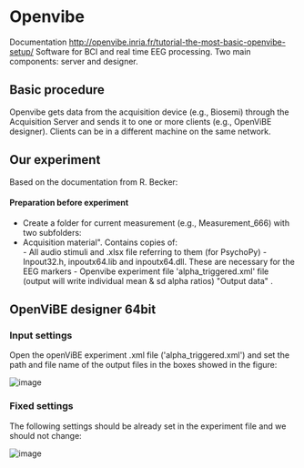 # Openvibe

Documentation http://openvibe.inria.fr/tutorial-the-most-basic-openvibe-setup/ 
Software for BCI and real time EEG processing. 
Two main components: server and designer.  

## Basic procedure  

 Openvibe gets data from the acquisition device (e.g., Biosemi) through the Acquisition Server and sends it to one or more clients (e.g., OpenViBE designer). Clients can be in a different machine on the same network.  

 ## Our experiment 

Based on the documentation from R. Becker:

#### Preparation before experiment 
- Create a folder for current measurement (e.g., Measurement_666) with two subfolders:  
- Acquisition material". Contains copies of:  
      - All audio stimuli and .xlsx file referring to them (for PsychoPy) 
      -  Inpout32.h, inpoutx64.lib and inpoutx64.dll. These are necessary for the EEG markers 
      -  Openvibe experiment file 'alpha_triggered.xml' file  (output will write individual mean & sd alpha ratios)  "Output data" . 

## OpenViBE designer 64bit 
### Input settings 
Open the openViBE experiment .xml file ('alpha_triggered.xml') and set the path and file name of the output files in the boxes showed in the figure:  
 
 ![image](https://user-images.githubusercontent.com/13642762/196431435-4445f86b-70c8-4cfc-bb38-0d3f230b5cdd.png)

### Fixed settings 
The following settings should be already set in the experiment file and we should not change: 

![image](https://user-images.githubusercontent.com/13642762/196431745-e895ece6-8664-4884-80c4-f26180d7bd65.png)

 
